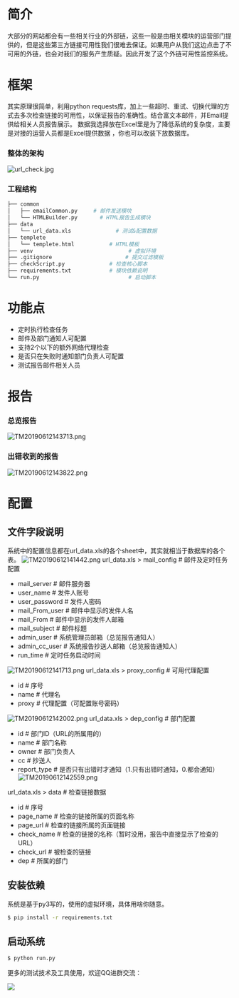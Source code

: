 # 简介
大部分的网站都会有一些相关行业的外部链，这些一般是由相关模块的运营部门提供的，但是这些第三方链接可用性我们很难去保证。如果用户从我们这边点击了不可用的外链，也会对我们的服务产生质疑。因此开发了这个外链可用性监控系统。

# 框架
其实原理很简单，利用python requests库，加上一些超时、重试、切换代理的方式去多次检查链接的可用性，以保证报告的准确性。结合富文本邮件，并Email提供给相关人员报告展示。
数据我选择放在Excel里是为了降低系统的复杂度，主要是对接的运营人员都是Excel提供数据 ，你也可以改装下放数据库。
### 整体的架构
![url_check.jpg](https://upload-images.jianshu.io/upload_images/17067099-cf74e2394ad6a07c.jpg?imageMogr2/auto-orient/strip%7CimageView2/2/w/1240)

### 工程结构
``` bash
├── common
│   ├── emailCommon.py     # 邮件发送模块
│   └── HTMLBuilder.py       # HTML报告生成模块
├── data
│   └── url_data.xls              # 测试&配置数据
├── templete
│   └── templete.html           # HTML模板
├── venv                              # 虚拟环境
├── .gitignore                       # 提交过滤模板
├── checkScript.py              # 检查核心脚本
├── requirements.txt            # 模块依赖说明
└── run.py                            # 启动脚本
```
# 功能点
- 定时执行检查任务
- 邮件及部门通知人可配置
- 支持2个以下的额外网络代理检查
- 是否只在失败时通知部门负责人可配置
- 测试报告邮件相关人员
# 报告
### 总览报告
![TM20190612143713.png](https://upload-images.jianshu.io/upload_images/17067099-47cdcb26cd2fd774.png?imageMogr2/auto-orient/strip%7CimageView2/2/w/1240)
### 出错收到的报告
![TM20190612143822.png](https://upload-images.jianshu.io/upload_images/17067099-8b96fd0a013f8ceb.png?imageMogr2/auto-orient/strip%7CimageView2/2/w/1240)

# 配置
## 文件字段说明
系统中的配置信息都在url_data.xls的各个sheet中，其实就相当于数据库的各个表。
![TM20190612141442.png](https://upload-images.jianshu.io/upload_images/17067099-269add482c29d23d.png?imageMogr2/auto-orient/strip%7CimageView2/2/w/1240)
url_data.xls > mail_config    # 邮件及定时任务配置
- mail_server    # 邮件服务器
- user_name    # 发件人账号
- user_password    # 发件人密码
- mail_From_user    # 邮件中显示的发件人名
- mail_From    # 邮件中显示的发件人邮箱
- mail_subject   # 邮件标题
- admin_user   # 系统管理员邮箱（总览报告通知人）
- admin_cc_user   # 系统报告抄送人邮箱（总览报告通知人）
- run_time   # 定时任务启动时间

![TM20190612141713.png](https://upload-images.jianshu.io/upload_images/17067099-3136898f3e6c433c.png?imageMogr2/auto-orient/strip%7CimageView2/2/w/1240)
url_data.xls > proxy_config    # 可用代理配置
- id   # 序号
- name   # 代理名
- proxy    # 代理配置（可配置账号密码）

![TM20190612142002.png](https://upload-images.jianshu.io/upload_images/17067099-154b76e5c3b77237.png?imageMogr2/auto-orient/strip%7CimageView2/2/w/1240)
url_data.xls > dep_config    # 部门配置
- id   # 部门ID（URL的所属用的）
- name   # 部门名称
- owner    # 部门负责人
- cc    # 抄送人
- report_type     # 是否只有出错时才通知（1.只有出错时通知，0.都会通知）
![TM20190612142559.png](https://upload-images.jianshu.io/upload_images/17067099-7a0945987c2187f7.png?imageMogr2/auto-orient/strip%7CimageView2/2/w/1240)

url_data.xls > data      # 检查链接数据
- id    # 序号
- page_name    # 检查的链接所属的页面名称
- page_url    # 检查的链接所属的页面链接
- check_name    # 检查的链接的名称（暂时没用，报告中直接显示了检查的URL）
- check_url    # 被检查的链接
- dep   # 所属的部门

## 安装依赖
系统是基于py3写的，使用的虚拟环境，具体用啥你随意。
``` bash
$ pip install -r requirements.txt
```

## 启动系统
``` bash
$ python run.py
```
更多的测试技术及工具使用，欢迎QQ进群交流：

![](https://testerhome.com/uploads/photo/2019/80beba6b-1412-45a2-8a9d-394da51a63fb.jpg!large)
